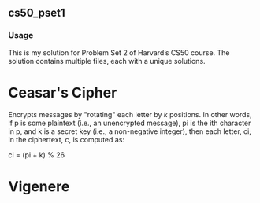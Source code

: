 ## cs50_pset1

### Usage
This is my solution for Problem Set 2 of Harvard’s CS50 course.  The solution contains multiple files, each with a unique solutions.

# Ceasar's Cipher
Encrypts messages by "rotating" each letter by _k_ positions. In other words, if p is some plaintext (i.e., an unencrypted message), pi is the ith character in p, and k is a secret key (i.e., a non-negative integer), then each letter, ci, in the ciphertext, c, is computed as:

ci = (pi + k) % 26


# Vigenere
